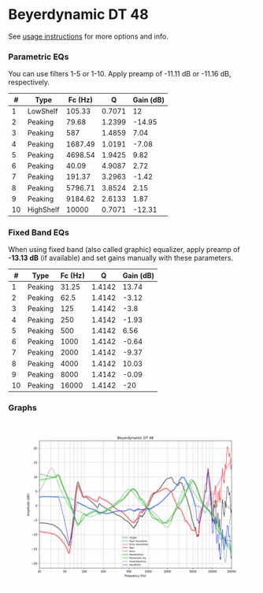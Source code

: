 # Beyerdynamic DT 48
See [usage instructions](https://github.com/jaakkopasanen/AutoEq#usage) for more options and info.

### Parametric EQs
You can use filters 1-5 or 1-10. Apply preamp of -11.11 dB or -11.16 dB, respectively.

|   # | Type      |   Fc (Hz) |      Q |   Gain (dB) |
|-----|-----------|-----------|--------|-------------|
|   1 | LowShelf  |    105.33 | 0.7071 |       12    |
|   2 | Peaking   |     79.68 | 1.2399 |      -14.95 |
|   3 | Peaking   |    587    | 1.4859 |        7.04 |
|   4 | Peaking   |   1687.49 | 1.0191 |       -7.08 |
|   5 | Peaking   |   4698.54 | 1.9425 |        9.82 |
|   6 | Peaking   |     40.09 | 4.9087 |        2.72 |
|   7 | Peaking   |    191.37 | 3.2963 |       -1.42 |
|   8 | Peaking   |   5796.71 | 3.8524 |        2.15 |
|   9 | Peaking   |   9184.62 | 2.6133 |        1.87 |
|  10 | HighShelf |  10000    | 0.7071 |      -12.31 |

### Fixed Band EQs
When using fixed band (also called graphic) equalizer, apply preamp of **-13.13 dB** (if available) and set gains manually with these parameters.

|   # | Type    |   Fc (Hz) |      Q |   Gain (dB) |
|-----|---------|-----------|--------|-------------|
|   1 | Peaking |     31.25 | 1.4142 |       13.74 |
|   2 | Peaking |     62.5  | 1.4142 |       -3.12 |
|   3 | Peaking |    125    | 1.4142 |       -3.8  |
|   4 | Peaking |    250    | 1.4142 |       -1.93 |
|   5 | Peaking |    500    | 1.4142 |        6.56 |
|   6 | Peaking |   1000    | 1.4142 |       -0.64 |
|   7 | Peaking |   2000    | 1.4142 |       -9.37 |
|   8 | Peaking |   4000    | 1.4142 |       10.03 |
|   9 | Peaking |   8000    | 1.4142 |       -0.09 |
|  10 | Peaking |  16000    | 1.4142 |      -20    |

### Graphs
![](./Beyerdynamic%20DT%2048.png)
